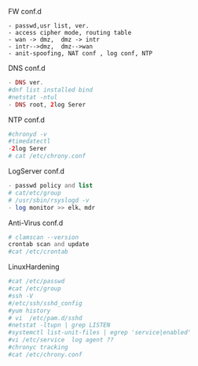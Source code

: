 FW conf.d
```
- passwd,usr list, ver.
- access cipher mode, routing table
- wan -> dmz,  dmz -> intr
- intr-->dmz,  dmz-->wan
- anit-spoofing, NAT conf , log conf, NTP
```
DNS conf.d
```php
- DNS ver.
#dnf list installed bind
#netstat -ntul
- DNS root, 2log Serer
```
NTP conf.d
```php
#chronyd -v
#timedatectl
-2log Serer
# cat /etc/chrony.conf
```
LogServer conf.d
```php
- passwd policy and list
# cat/etc/group
# /usr/sbin/rsyslogd -v
- log monitor >> elk、mdr
```
Anti-Virus conf.d
```php
# clamscan --version
crontab scan and update
#cat /etc/crontab
```
LinuxHardening
```php
#cat /etc/passwd
#cat /etc/group
#ssh -V
#/etc/ssh/sshd_config
#yum history
# vi  /etc/pam.d/sshd
#netstat -ltupn | grep LISTEN
#systemctl list-unit-files | egrep 'service|enabled'
#vi /etc/service  log agent ??
#chronyc tracking
#cat /etc/chrony.conf
```



